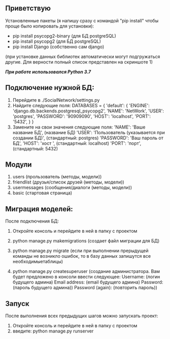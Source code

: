 ## **Приветствую**
Установленные пакеты (я напишу сразу c командой "pip install" чтобы проще было копировать для установки):

* pip install psycopg2-binary (для БД postgreSQL)
* pip install psycopg2 (для БД postgreSQL)
* pip install Django (собственно сам django)

(при установке данных библиотек автоматически могут
подгружаться другие. Для верности полный список
представлен на скриншоте 1)

**_При работе использовался Python 3.7_**


## Подключение нужной БД:
1) Перейдите в ./SocialNetwork/settings.py
2) Найдите следующие поля:
DATABASES = {
    'default': {
        'ENGINE': 'django.db.backends.postgresql_psycopg2',
        'NAME': 'NetWork',
        'USER': 'postgres',
        'PASSWORD': '90909090',
        'HOST': 'localhost',
        'PORT': '5432',
    }
}
3) Замените на свои значения следующие поля:
        'NAME': 'Ваше название БД', (название БД)
        'USER': 'Пользователь (указывается при создании БД)', (стандартный: postgres)
        'PASSWORD': 'Ваш пароль от БД',
        'HOST': 'хост ', (стандартный: localhost)
        'PORT': 'порт', (стандартный: 5432)

## Модули
1) users (прользователь (методы, модели))
2) friendlist (друзья/список друзей (методы, модели))
3) usermessages (сообщения/диалоги (методы, модели))
4) basic (стартовая страница)

## Миграция моделей:
После подключения БД:
1) Откройте консоль и перейдите в ней в папку с проектом
2) python manage.py makemigrations (создает файл миграции для БД)

3) python manage.py migrate (если при выполнении прерыдущей команды не возникло ошибок, то в базу данных запишутся все необходимыетаблицы)
4) python manage.py createsuperuser (создание администратора. Вам будет предложено в консоли ввести следующее:
Username: (логин будущего админа)
Email address: (email будущего админа)
Password: (пароль будущего админа))
Password (again): (повторить пароль))

## Запуск
После выполнения всех предыдущих шагов можно запускать проект:
1) Откройте консоль и перейдите в ней в папку с проектом
2) введите: python manage.py runserver